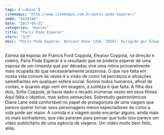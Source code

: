 ```yaml
---
tags: ['cabine']
cinemaqui: "http://www.cinemaqui.com.br/paris-pode-esperar/"
imdb: "4429194"
date: "2017-05-31"
categories: "movies"
title: "Paris Pode Esperar"
stars: "3/5"
desc: "Paris Pode Esperar. Bonjour Anne (USA, 2016). Dirigido por Eleanor Coppola. Escrito por Eleanor Coppola. Com Diane Lane (Anne), Alec Baldwin (Michael), Arnaud Viard (Jacques), Linda Gegusch (Anne Marie), Élodie Navarre (Carol), Elise Tielrooy (Martine), Cédric Monnet (Gardien de musée)."
---
```

Estreia da esposa de Francis Ford Coppola, Eleanor Coppola, na direção e roteiro, Paris Pode Esperar é o resultado que se poderia esperar de uma esposa de um cineasta que por décadas vive uma rotina provavelmente mais ocupada do que necessariamente prazerosa. O que nos falta em nossa vida comum às vezes é a visão de como há percalços e situações semelhantes em qualquer esfera social. Somos todos humanos, afinal de contas, e quando algo vem em exagero, a sutileza é que falta. A filha dos dois, Sofia Coppola, já havia dado o recado inúmeras vezes em seus filmes. Aqui falta o objetivo, mas sobra sensações. Sobretudo gastronômicas. Diane Lane está confortável no papel de protagonista de uma viagem que parece querer tornar seus personagens meros espectadores de como a vida pode ser maior. A comida e a viagem pode encantar alguns, ainda mais os mais sonhadores, que não pararam para pensar que tudo isso parece um vídeo publicitário de uma agência de viagens. Um vídeo muito bem feito, aliás.

